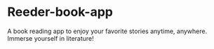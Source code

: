 # Reeder-book-app
A book reading app to enjoy your favorite stories anytime, anywhere. Immerse yourself in literature!
